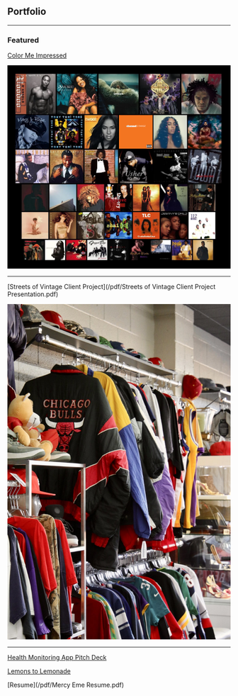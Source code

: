 ## Portfolio

---

### Featured 

[Color Me Impressed](/color_me_impressed.md)

<img src="images/spotify/title pic.png?raw=true"/>

---

[Streets of Vintage Client Project](/pdf/Streets of Vintage Client Project Presentation.pdf)

<img src="images/FRmZ-v5UUAALKsN.png?raw=true"/>

---
[Health Monitoring App Pitch Deck](/pdf/Team-HealthTech2-Pitch-Deck.pptx.pdf)

[Lemons to Lemonade](/lemonade_grammys.md)

[Resume](/pdf/Mercy Eme Resume.pdf)


